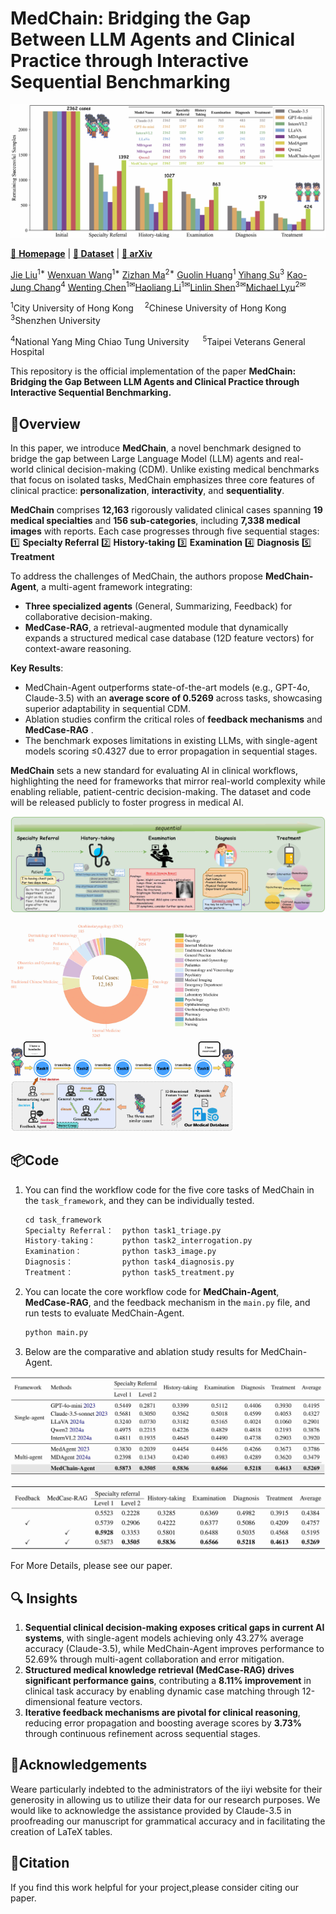# MedChain: Bridging the Gap Between LLM Agents and Clinical Practice through Interactive Sequential Benchmarking

<p align="center">
  <img src="./assets/logo.png">
</p>

<!-- <i>The avatar is generated by DALLE-3.</i> -->

[🤖 **Homepage**](https://cuhk-aim-group.github.io/EndoBench.github.io/) | [**🤗 Dataset**](https://huggingface.co/datasets/Saint-lsy/EndoBench) | [**📖 arXiv**](https://arxiv.org/abs/2412.01605)

[Jie Liu]()<sup>1*</sup> [Wenxuan Wang]()<sup>1*</sup> [Zizhan Ma]()<sup>2*</sup> [Guolin Huang]()<sup>1</sup> [Yihang Su]()<sup>3</sup> [Kao-Jung Chang]()<sup>4</sup> [Wenting Chen]()<sup>1✉</sup>[Haoliang Li]()<sup>1✉</sup>[Linlin Shen]()<sup>3✉</sup>[Michael Lyu]()<sup>2✉</sup>

 <sup>1</sup>City University of Hong Kong &emsp;<sup>2</sup>Chinese University of Hong Kong&emsp; <sup>3</sup>Shenzhen University &emsp; 

<sup>4</sup>National Yang Ming Chiao Tung University &emsp; <sup>5</sup>Taipei Veterans General Hospital &emsp;



This repository is the official implementation of the paper **MedChain: Bridging the Gap Between LLM Agents and Clinical Practice through Interactive Sequential Benchmarking.**

## 🚀Overview

In this paper, we introduce **MedChain**, a novel benchmark designed to bridge the gap between Large Language Model (LLM) agents and real-world clinical decision-making (CDM).  Unlike existing medical benchmarks that focus on isolated tasks, MedChain emphasizes three core features of clinical practice: **personalization**, **interactivity**, and **sequentiality**.

**MedChain** comprises **12,163** rigorously validated clinical cases spanning **19 medical specialties** and **156 sub-categories**, including **7,338 medical images** with reports.  Each case progresses through five sequential stages:
1️⃣ **Specialty Referral**
2️⃣ **History-taking**
3️⃣ **Examination**
4️⃣ **Diagnosis**
5️⃣ **Treatment**

To address the challenges of MedChain, the authors propose **MedChain-Agent**, a multi-agent framework integrating:
- **Three specialized agents** (General, Summarizing, Feedback) for collaborative decision-making.
- **MedCase-RAG**, a retrieval-augmented module that dynamically expands a structured medical case database (12D feature vectors) for context-aware reasoning.

**Key Results**:

- MedChain-Agent outperforms state-of-the-art models (e.g., GPT-4o, Claude-3.5) with an **average score of 0.5269** across tasks, showcasing superior adaptability in sequential CDM.
- Ablation studies confirm the critical roles of **feedback mechanisms** and **MedCase-RAG** .
- The benchmark exposes limitations in existing LLMs, with single-agent models scoring ≤0.4327 due to error propagation in sequential stages.

**MedChain** sets a new standard for evaluating AI in clinical workflows, highlighting the need for frameworks that mirror real-world complexity while enabling reliable, patient-centric decision-making.  The dataset and code will be released publicly to foster progress in medical AI.

![overview](assets/figure1-1.jpg)

<img src="assets/figure1-2.jpg" alt="overview" style="zoom:35%;" />

<img src="assets/figure1-3.jpg" alt="overview" style="zoom:35%;" />

## 📦Code

1. You can find the workflow code for the five core tasks of MedChain in the `task_framework`, and they can be individually tested.   

   ```python
   cd task_framework
   Specialty Referral：  python task1_triage.py
   History-taking：      python task2_interrogation.py
   Examination：         python task3_image.py
   Diagnosis：           python task4_diagnosis.py
   Treatment：           python task5_treatment.py
   ```

2. You can locate the core workflow code for **MedChain-Agent**, **MedCase-RAG**, and the feedback mechanism in the `main.py` file, and run tests to evaluate MedChain-Agent.

   ```python
   python main.py
   ```

3. Below are the comparative and ablation study results for MedChain-Agent.

![comparison](assets/exp1.jpg)

![comparison](assets/exp2.jpg)

For More Details, please see our paper.

## 🔍 Insights
1. **Sequential clinical decision-making exposes critical gaps in current AI systems**, with single-agent models achieving only 43.27% average accuracy (Claude-3.5), while MedChain-Agent improves performance to 52.69% through multi-agent collaboration and error mitigation.  
2. **Structured medical knowledge retrieval (MedCase-RAG) drives significant performance gains**, contributing a **8.11% improvement** in clinical task accuracy by enabling dynamic case matching through 12-dimensional feature vectors.  
3. **Iterative feedback mechanisms are pivotal for clinical reasoning**, reducing error propagation and boosting average scores by **3.73%** through continuous refinement across sequential stages.  

## 🎈Acknowledgements
Weare particularly indebted to the administrators of the iiyi website for their generosity in allowing us to utilize their data for our research purposes. We would like to acknowledge the assistance provided by Claude-3.5 in proofreading our manuscript for grammatical accuracy and in facilitating the creation of LaTeX tables.
## 📜Citation
If you find this work helpful for your project,please consider citing our  paper.

